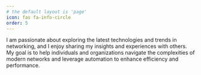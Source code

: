 ```yaml
---
# the default layout is 'page'
icon: fas fa-info-circle
order: 5
---
```


I am passionate about exploring the latest technologies and trends in networking, and I enjoy sharing my insights and experiences with others. My goal is to help individuals and organizations navigate the complexities of modern networks and leverage automation to enhance efficiency and performance.
